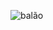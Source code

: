 ![balão](https://user-images.githubusercontent.com/54459438/70872233-52e3e580-1f85-11ea-9daa-c829e1cf9850.PNG)

